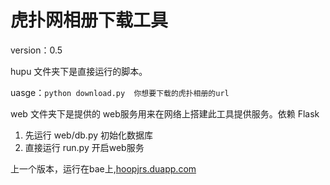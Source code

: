 虎扑网相册下载工具
=====================
version：0.5


hupu 文件夹下是直接运行的脚本。

uasge：`python download.py  你想要下载的虎扑相册的url `

web 文件夹下是提供的 web服务用来在网络上搭建此工具提供服务。依赖 Flask

1. 先运行 web/db.py 初始化数据库   
2. 直接运行 run.py 开启web服务  


上一个版本，运行在bae上,[hoopjrs.duapp.com](http://hoopjrs.duapp.com)

